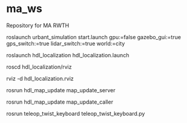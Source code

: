 # ma_ws
Repository for MA RWTH


roslaunch urbant_simulation start.launch gpu:=false gazebo_gui:=true gps_switch:=true lidar_switch:=true world:=city


roslaunch hdl_localization hdl_localization.launch


roscd hdl_localization/rviz


rviz -d hdl_localization.rviz


rosrun hdl_map_update map_update_server


rosrun hdl_map_update map_update_caller


rosrun teleop_twist_keyboard teleop_twist_keyboard.py
